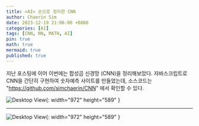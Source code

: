 ```yaml
---
title: <AI> 손으로 정리한 CNN
author: Chaerin Sim
date: 2023-12-19 21:06:00 +0800
categories: [AI]
tags: [CNN, NN, MATH, AI]
pin: true
math: true
mermaid: true
published: true
---
```


지난 포스팅에 이어 이번에는 합성곱 신경망 (CNN)을 정리해보았다.
자바스크립트로 CNN을 간단히 구현하여 숫자예측 사이트를 만들었는데, 소스코드는 "https://github.com/simchaerin/CNN" 에서 확인할 수 있다.



![Desktop View](https://github.com/simchaerin/BlogImg/assets/87344125/8fd78a0b-1f6b-4b6b-9798-cd60bdbfb33a){: width="972" height="589" }


---

![Desktop View](https://github.com/simchaerin/BlogImg/assets/87344125/1859f558-cf99-4125-89d7-34846065276e){: width="972" height="589" }
 
 